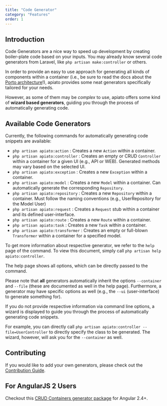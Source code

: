 ```yaml
---
title: "Code Generator"
category: "Features"
order: 1
---
```


## Introduction

Code Generators are a nice way to speed up development by creating boiler-plate code based on your inputs. You may 
already know several code generators from Laravel, like `php artisan make:controller` or others.

In order to provide an easy to use approach for generating all kinds of components within a container (i.e., be sure to 
read the docs about the [Porto architecture](http://apiato.io/B.general/porto-sap/)!), apiato provides some neat 
generators specifically tailored for your needs.

However, as some of them may be _complex_ to use, apiato offers some kind of **wizard based generators**, guiding you
through the process of automatically generating code.

## Available Code Generators

Currently, the following commands for automatically generating code snippets are available:

* `php artisan apiato:action` : Creates a new `Action` within a container.
* `php artisan apiato:controller` : Creates an empty or CRUD `Controller` within a container for a given UI (e.g., API or WEB). Generated methods may vary based on the selected UI.
* `php artisan apiato:exception` : Creates a new `Exception` within a container.
* `php artisan apiato:model` : Creates a new `Model` within a container. Can automatically generate the corresponding `Repository`.
* `php artisan apiato:repository` : Creates a new `Repository` within a container. Must follow the naming conventions (e.g., UserRepository for the Model User)
* `php artisan apiato:request` : Creates a `Request` stub within a container and its defined user-interface.
* `php artisan apiato:route` : Creates a new `Route` within a container.
* `php artisan apiato:task` : Creates a new `Task` within a container.
* `php artisan apiato:transformer` : Creates an empty or full-blown `Transformer` within a container for a specified model. 

To get more information about respective generator, we refer to the `help` page of the command. To view this document,
simply call `php artisan help apiato:controller`.

The help page shows all options, which can be directly passed to the command.

Please note that **all** generators automatically inherit the options `--container` and `--file` (these are documented
as well in the help page). Furthermore, a generator may have specific options as well (e.g., the `--ui` (user-interface) 
to generate something for).

If you do not provide respective information via command line options, a wizard is displayed to guide you through 
the process of automatically generating code snippets.

For example, you can directly call `php artisan apiato:controller --file=UserController` to directly specify the class
to be generated. The wizard, however, will ask you for the `--container` as well.

## Contributing

If you would like to add your own generators, please check out the [Contribution Guide](http://apiato.io/B.general/contribution/).

## For AngularJS 2 Users

Checkout this [CRUD Containers generator package](https://github.com/llstarscreamll/Crud) for Angular 2.4+.
 
 
